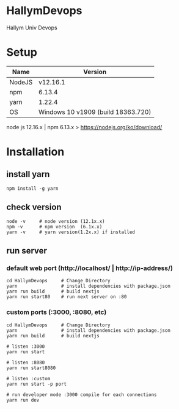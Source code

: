 # HallymDevops
Hallym Univ Devops


# Setup
Name | Version
------------ | -------------
NodeJS | v12.16.1
npm | 6.13.4
yarn | 1.22.4
OS | Windows 10 v1909 (build 18363.720)

node js 12.16.x | npm 6.13.x > https://nodejs.org/ko/download/

# Installation
## install yarn
``` 
npm install -g yarn 
```
## check version
```
node -v     # node version (12.1x.x)
npm -v      # npm version  (6.1x.x)
yarn -v     # yarn version(1.2x.x) if installed
```
## run server
### default web port (http://localhost/ | http://ip-address/)
```
cd HallymDevops     # Change Directory
yarn                # install dependencies with package.json
yarn run build      # build nextjs
yarn run start80    # run next server on :80
```
### custom ports (:3000, :8080, etc)
```
cd HallymDevops     # Change Directory
yarn                # install dependencies with package.json
yarn run build      # build nextjs

# listen :3000
yarn run start

# listen :8080
yarn run start8080

# listen :custom
yarn run start -p port

# run developer mode :3000 compile for each connections
yarn run dev
